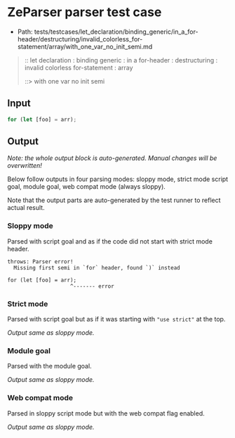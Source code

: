 # ZeParser parser test case

- Path: tests/testcases/let_declaration/binding_generic/in_a_for-header/destructuring/invalid_colorless_for-statement/array/with_one_var_no_init_semi.md

> :: let declaration : binding generic : in a for-header : destructuring : invalid colorless for-statement : array
>
> ::> with one var no init semi

## Input

`````js
for (let [foo] = arr);
`````

## Output

_Note: the whole output block is auto-generated. Manual changes will be overwritten!_

Below follow outputs in four parsing modes: sloppy mode, strict mode script goal, module goal, web compat mode (always sloppy).

Note that the output parts are auto-generated by the test runner to reflect actual result.

### Sloppy mode

Parsed with script goal and as if the code did not start with strict mode header.

`````
throws: Parser error!
  Missing first semi in `for` header, found `)` instead

for (let [foo] = arr);
                    ^------- error
`````

### Strict mode

Parsed with script goal but as if it was starting with `"use strict"` at the top.

_Output same as sloppy mode._

### Module goal

Parsed with the module goal.

_Output same as sloppy mode._

### Web compat mode

Parsed in sloppy script mode but with the web compat flag enabled.

_Output same as sloppy mode._

